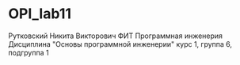 # OPI_lab11
Рутковский
Никита
Викторович
ФИТ
Программная инженерия
Дисциплина "Основы программной инженерии"
курс 1, группа 6, подгруппа 1

